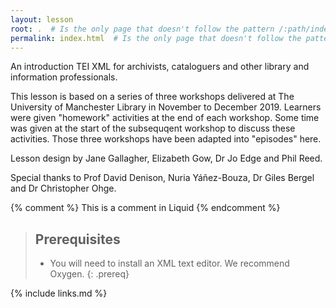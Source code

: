 ```yaml
---
layout: lesson
root: .  # Is the only page that doesn't follow the pattern /:path/index.html
permalink: index.html  # Is the only page that doesn't follow the pattern /:path/index.html
---
```


An introduction TEI XML for archivists, cataloguers and other library and information professionals.

This lesson is based on a series of three workshops delivered at The University of Manchester Library in November to December 2019.
Learners were given "homework" activities at the end of each workshop.
Some time was given at the start of the subsequqent workshop to discuss these activities. 
Those three workshops have been adapted into "episodes" here.

Lesson design by Jane Gallagher, Elizabeth Gow, Dr Jo Edge and Phil Reed.

Special thanks to Prof David Denison, Nuria Yáñez-Bouza, Dr Giles Bergel and Dr Christopher Ohge.

<!-- this is an html comment -->

{% comment %} This is a comment in Liquid {% endcomment %}

> ## Prerequisites
>
> - You will need to install an XML text editor. We recommend Oxygen.
{: .prereq}

{% include links.md %}
